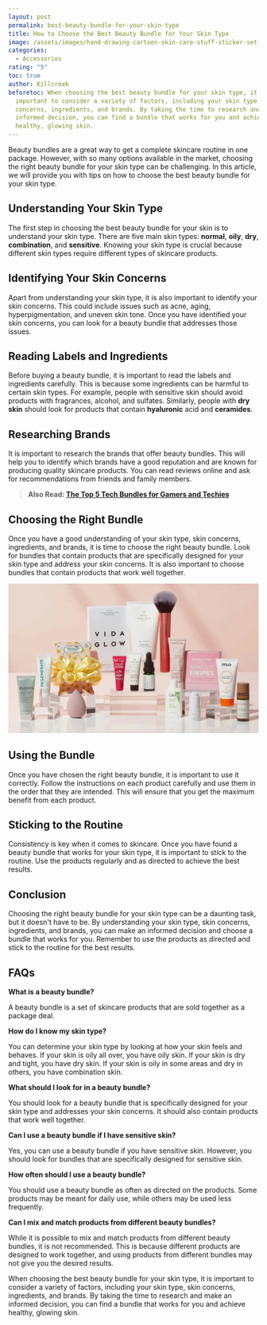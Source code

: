 ```yaml
---
layout: post
permalink: best-beauty-bundle-for-your-skin-type
title: How to Choose the Best Beauty Bundle for Your Skin Type
image: /assets/images/hand-drawing-cartoon-skin-care-stuff-sticker-set-vector.jpg
categories:
  - Accessories
rating: "5"
toc: true
author: Killcreek
beforetoc: When choosing the best beauty bundle for your skin type, it is
  important to consider a variety of factors, including your skin type, skin
  concerns, ingredients, and brands. By taking the time to research and make an
  informed decision, you can find a bundle that works for you and achieve
  healthy, glowing skin.
---
```

Beauty bundles are a great way to get a complete skincare routine in one package. However, with so many options available in the market, choosing the right beauty bundle for your skin type can be challenging. In this article, we will provide you with tips on how to choose the best beauty bundle for your skin type.

## Understanding Your Skin Type

The first step in choosing the best beauty bundle for your skin is to understand your skin type. There are five main skin types: **normal**, **oily**, **dry**, **combination**, and **sensitive**. Knowing your skin type is crucial because different skin types require different types of skincare products.

## Identifying Your Skin Concerns

Apart from understanding your skin type, it is also important to identify your skin concerns. This could include issues such as acne, aging, hyperpigmentation, and uneven skin tone. Once you have identified your skin concerns, you can look for a beauty bundle that addresses those issues.

## Reading Labels and Ingredients

Before buying a beauty bundle, it is important to read the labels and ingredients carefully. This is because some ingredients can be harmful to certain skin types. For example, people with sensitive skin should avoid products with fragrances, alcohol, and sulfates. Similarly, people with **dry skin** should look for products that contain **hyaluronic** acid and **ceramides**.

## Researching Brands

It is important to research the brands that offer beauty bundles. This will help you to identify which brands have a good reputation and are known for producing quality skincare products. You can read reviews online and ask for recommendations from friends and family members.



> **A﻿lso Read: [The Top 5 Tech Bundles for Gamers and Techies](https://bundledeals.xyz/the-top-5-tech-bundles-for-gamers-and-techies)**



## Choosing the Right Bundle

Once you have a good understanding of your skin type, skin concerns, ingredients, and brands, it is time to choose the right beauty bundle. Look for bundles that contain products that are specifically designed for your skin type and address your skin concerns. It is also important to choose bundles that contain products that work well together.

![Best Beauty Bundle for Your Skin Type](/assets/images/lookfantastic-winter-beauty-bundle-2022-1024x609.jpg.jpeg)

## Using the Bundle

Once you have chosen the right beauty bundle, it is important to use it correctly. Follow the instructions on each product carefully and use them in the order that they are intended. This will ensure that you get the maximum benefit from each product.

## Sticking to the Routine

Consistency is key when it comes to skincare. Once you have found a beauty bundle that works for your skin type, it is important to stick to the routine. Use the products regularly and as directed to achieve the best results.

## Conclusion

Choosing the right beauty bundle for your skin type can be a daunting task, but it doesn't have to be. By understanding your skin type, skin concerns, ingredients, and brands, you can make an informed decision and choose a bundle that works for you. Remember to use the products as directed and stick to the routine for the best results.

## FAQs

**What is a beauty bundle?** 

A beauty bundle is a set of skincare products that are sold together as a package deal.

**How do I know my skin type?** 

You can determine your skin type by looking at how your skin feels and behaves. If your skin is oily all over, you have oily skin. If your skin is dry and tight, you have dry skin. If your skin is oily in some areas and dry in others, you have combination skin.

**What should I look for in a beauty bundle?** 

You should look for a beauty bundle that is specifically designed for your skin type and addresses your skin concerns. It should also contain products that work well together.

**Can I use a beauty bundle if I have sensitive skin?** 

Yes, you can use a beauty bundle if you have sensitive skin. However, you should look for bundles that are specifically designed for sensitive skin.

**How often should I use a beauty bundle?** 

You should use a beauty bundle as often as directed on the products. Some products may be meant for daily use, while others may be used less frequently.

**Can I mix and match products from different beauty bundles?** 

While it is possible to mix and match products from different beauty bundles, it is not recommended. This is because different products are designed to work together, and using products from different bundles may not give you the desired results.

When choosing the best beauty bundle for your skin type, it is important to consider a variety of factors, including your skin type, skin concerns, ingredients, and brands. By taking the time to research and make an informed decision, you can find a bundle that works for you and achieve healthy, glowing skin.